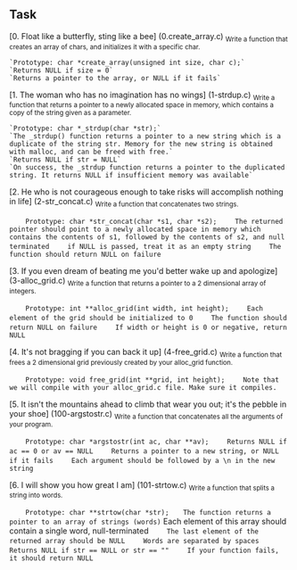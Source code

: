 ## Task

[0. Float like a butterfly, sting like a bee] (0.create_array.c)
<sub>Write a function that creates an array of chars, and initializes it with a specific char.</sub>

    `Prototype: char *create_array(unsigned int size, char c);`
    `Returns NULL if size = 0`
    `Returns a pointer to the array, or NULL if it fails`

[1. The woman who has no imagination has no wings] (1-strdup.c)
<sub>Write a function that returns a pointer to a newly allocated space in memory, which contains a copy of the string given as a parameter.</sub>

    `Prototype: char *_strdup(char *str);`
    `The _strdup() function returns a pointer to a new string which is a duplicate of the string str. Memory for the new string is obtained with malloc, and can be freed with free.`
    `Returns NULL if str = NULL`
    `On success, the _strdup function returns a pointer to the duplicated string. It returns NULL if insufficient memory was available`

[2. He who is not courageous enough to take risks will accomplish nothing in life] (2-str_concat.c)
<sub>Write a function that concatenates two strings.</sub>

`    Prototype: char *str_concat(char *s1, char *s2);`
`    The returned pointer should point to a newly allocated space in memory which contains the contents of s1, followed by the contents of s2, and null terminated`
`    if NULL is passed, treat it as an empty string`
`    The function should return NULL on failure`

[3. If you even dream of beating me you'd better wake up and apologize] (3-alloc_grid.c)
<sub>Write a function that returns a pointer to a 2 dimensional array of integers.</sub>

`    Prototype: int **alloc_grid(int width, int height);`
`    Each element of the grid should be initialized to 0`
`    The function should return NULL on failure`
`    If width or height is 0 or negative, return NULL`

[4. It's not bragging if you can back it up] (4-free_grid.c)
<sub>Write a function that frees a 2 dimensional grid previously created by your alloc_grid function.</sub>

`    Prototype: void free_grid(int **grid, int height);`
`    Note that we will compile with your alloc_grid.c file. Make sure it compiles.`

[5. It isn't the mountains ahead to climb that wear you out; it's the pebble in your shoe] (100-argstostr.c)
<sub>Write a function that concatenates all the arguments of your program.</sub>

`    Prototype: char *argstostr(int ac, char **av);`
`    Returns NULL if ac == 0 or av == NULL`
`    Returns a pointer to a new string, or NULL if it fails`
`    Each argument should be followed by a \n in the new string`

[6. I will show you how great I am] (101-strtow.c)
<sub>Write a function that splits a string into words.</sub>

`    Prototype: char **strtow(char *str);`
`    The function returns a pointer to an array of strings (words)
`    Each element of this array should contain a single word, null-terminated
`    The last element of the returned array should be NULL`
`    Words are separated by spaces`
`    Returns NULL if str == NULL or str == ""`
`    If your function fails, it should return NULL` 
